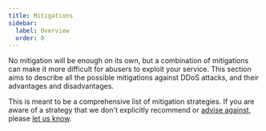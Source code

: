 ```yaml
---
title: Mitigations
sidebar:
  label: Overview
  order: 0
---
```


No mitigation will be enough on its own,
but a combination of mitigations can make it more difficult for abusers to exploit your service.
This section aims to describe all the possible mitigations against DDoS attacks,
and their advantages and disadvantages.

This is meant to be a comprehensive list of mitigation strategies.
If you are aware of a strategy that we don't explicitly recommend or [advise against](./inadvisable.md),
please [let us know](https://github.com/relaycorp/ddos-report/discussions).
